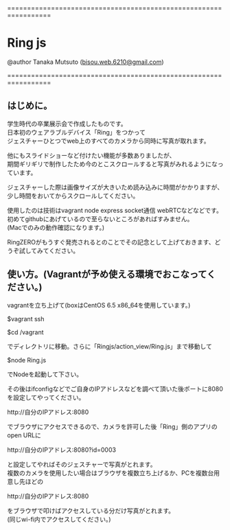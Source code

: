  =================================================================

 # Ring js  
   @author Tanaka Mutsuto (bisou.web.6210@gmail.com)

 =================================================================


 ## はじめに。

 学生時代の卒業展示会で作成したものです。  
 日本初のウェアラブルデバイス「Ring」をつかって  
 ジェスチャーひとつでweb上のすべてのカメラから同時に写真が取れます。

 他にもスライドショーなど付けたい機能が多数ありましたが、  
 期間ギリギリで制作したため今のとこスクロールすると写真がみれるようになっています。

 ジェスチャーした際は画像サイズが大きいため読み込みに時間がかかりますが、  
 少し時間をおいてからスクロールしてください。

 使用したのは技術はvagrant node express socket通信 webRTCなどなどです。  
 初めてgithubにあげているので至らないところがあればすみません。  
 (Macでのみの動作確認になります。)

 RingZEROがもうすぐ発売されるとのことでその記念として上げておきます、どうぞ試してみてください。


 ## 使い方。(Vagrantが予め使える環境でおこなってください。)

 vagrantを立ち上げて(boxはCentOS 6.5 x86_64を使用しています。) 

 $vagrant ssh

 $cd /vagrant

 でディレクトリに移動。さらに「Ringjs/action_view/Ring.js」まで移動して

 $node Ring.js

 でNodeを起動して下さい。

 その後はifconfigなどでご自身のIPアドレスなどを調べて頂いた後ポートに8080を設定してやってください。

 http://自分のIPアドレス:8080

 でブラウザにアクセスできるので、カメラを許可した後「Ring」側のアプリのopen URLに

 http://自分のIPアドレス:8080?id=0003

 と設定してやればそのジェスチャーで写真がとれます。  
 複数のカメラを使用したい場合はブラウザを複数立ち上げるか、PCを複数台用意し先ほどの

 http://自分のIPアドレス:8080

 をブラウザで叩けばアクセスしている分だけ写真がとれます。  
 (同じwi-fi内でアクセスしてください。)